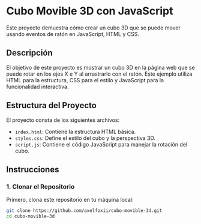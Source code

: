 # Cubo Movible 3D con JavaScript

Este proyecto demuestra cómo crear un cubo 3D que se puede mover usando eventos de ratón en JavaScript, HTML y CSS.

## Descripción

El objetivo de este proyecto es mostrar un cubo 3D en la página web que se puede rotar en los ejes X e Y al arrastrarlo con el ratón. Este ejemplo utiliza HTML para la estructura, CSS para el estilo y JavaScript para la funcionalidad interactiva.

## Estructura del Proyecto

El proyecto consta de los siguientes archivos:

- `index.html`: Contiene la estructura HTML básica.
- `styles.css`: Define el estilo del cubo y la perspectiva 3D.
- `script.js`: Contiene el código JavaScript para manejar la rotación del cubo.

## Instrucciones

### 1. Clonar el Repositorio

Primero, clona este repositorio en tu máquina local:

```bash
git clone https://github.com/axelfoxii/cubo-movible-3d.git
cd cubo-movible-3d
